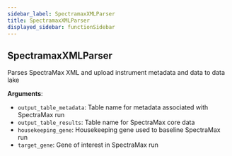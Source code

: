 ```yaml
---
sidebar_label: SpectramaxXMLParser
title: SpectramaxXMLParser
displayed_sidebar: functionSidebar
---
```


## SpectramaxXMLParser

Parses SpectraMax XML and upload instrument metadata and data to data lake

**Arguments**:

- `output_table_metadata`: Table name for metadata associated with SpectraMax run
- `output_table_results`: Table name for SpectraMax core data
- `housekeeping_gene`: Housekeeping gene used to baseline SpectraMax run
- `target_gene`: Gene of interest in SpectraMax run

